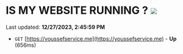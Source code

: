 # IS MY WEBSITE RUNNING ? [![](https://img.shields.io/static/v1?label=Sponsor&message=%E2%9D%A4&logo=GitHub&color=%23fe8e86)](https://github.com/sponsors/<username>)

Last updated: **12/27/2023, 2:45:59 PM**

- `GET` [https://youssefservice.me](https://youssefservice.me) - **Up** (656ms)
